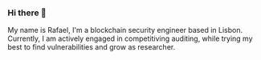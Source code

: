 ### Hi there 👋
My name is Rafael, I'm a blockchain security engineer based in Lisbon. Currently, I am actively engaged in competitiving auditing, while trying my best to find vulnerabilities and grow as researcher. 
